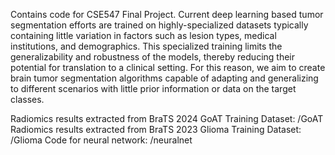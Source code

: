 Contains code for CSE547 Final Project.
Current deep learning based tumor segmentation efforts are trained on highly-specialized datasets typically containing little variation in factors such as lesion types, medical institutions, and demographics. This specialized training limits the generalizability and robustness of the models, thereby reducing their potential for  translation to a clinical setting.  For this reason, we aim to create brain tumor segmentation algorithms capable of adapting and generalizing to different scenarios with little prior information or data on the target classes.

Radiomics results extracted from BraTS 2024 GoAT Training Dataset: /GoAT
Radiomics results extracted from BraTS 2023 Glioma Training Dataset: /Glioma
Code for neural network: /neuralnet



